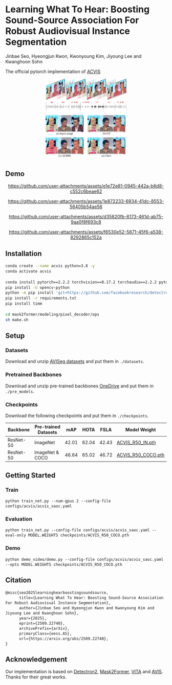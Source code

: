 # Learning What To Hear: Boosting Sound-Source Association For Robust Audiovisual Instance Segmentation

Jinbae Seo, Hyeongjun Kwon, Kwonyoung Kim, Jiyoung Lee and Kwanghoon Sohn

The official pytorch implementation of [ACVIS](https://arxiv.org/abs/2509.22740)

<div align='center'>
<img src="./assets/fig1.png" class="interpolation-image" alt="radar." height="50%" width="50%" />
</div>

## Demo
<div align="center">

https://github.com/user-attachments/assets/e1e72e81-0945-442a-b6d8-c552c6beae62

https://github.com/user-attachments/assets/1e872233-6934-41dc-8553-56405b54ae56

https://github.com/user-attachments/assets/d35820fb-6173-461d-ab75-9aa0f8f693c8

https://github.com/user-attachments/assets/f6530e52-5871-45f6-a538-8292865c152a

</div>

## Installation

```bash
conda create --name acvis python=3.8 -y
conda activate acvis

conda install pytorch==2.2.2 torchvision==0.17.2 torchaudio==2.2.2 pytorch-cuda=12.1 -c pytorch -c nvidia -y
pip install -U opencv-python
python -m pip install 'git+https://github.com/facebookresearch/detectron2.git'
pip install -r requirements.txt
pip install timm

cd mask2former/modeling/pixel_decoder/ops
sh make.sh
```

## Setup

### Datasets

Download and unzip [AVISeg datasets](https://ruohaoguo.github.io/avis/) and put them in `./datasets`.

### Pretrained Backbones

Download and unzip pre-trained backbones [OneDrive](https://1drv.ms/u/c/3c9af704fb61931d/ETDDliQ8zZFGmYxlLVPyi3sBis_fdjX0w8mJhyQnYVSdXA?e=Wt7pUb) and put them in `./pre_models`.

### Checkpoints

Download the following checkpoints and put them in `./checkpoints`.

| Backbone | Pre-trained Datasets | mAP | HOTA | FSLA | Model Weight |
| --- | --- | --- | --- | --- | --- |
| ResNet-50 | ImageNet | 42.01 | 62.04 | 42.43 | [ACVIS_R50_IN.pth](https://drive.google.com/file/d/1CpnXnMAFuoiQe1C-xWz4BHFXsuL3nFrh/view?usp=sharing) |
| ResNet-50 | ImageNet & COCO | 46.64 | 65.02 | 46.72 | [ACVIS_R50_COCO.pth](https://drive.google.com/file/d/1TXZg2nDtRyhAJijnG8SXv4aqyNlcl_nc/view?usp=sharing) |

## Getting Started

### Train

```
python train_net.py --num-gpus 2 --config-file configs/acvis/acvis_saoc.yaml
```

### Evaluation

```
python train_net.py --config-file configs/acvis/acvis_saoc.yaml --eval-only MODEL.WEIGHTS checkpoints/ACVIS_R50_COCO.pth
```

### Demo

```
python demo_video/demo.py --config-file configs/acvis/acvis_saoc.yaml --opts MODEL.WEIGHTS checkpoints/ACVIS_R50_COCO.pth
```

## Citation

```
@misc{seo2025learninghearboostingsoundsource,
      title={Learning What To Hear: Boosting Sound-Source Association For Robust Audiovisual Instance Segmentation}, 
      author={Jinbae Seo and Hyeongjun Kwon and Kwonyoung Kim and Jiyoung Lee and Kwanghoon Sohn},
      year={2025},
      eprint={2509.22740},
      archivePrefix={arXiv},
      primaryClass={eess.AS},
      url={https://arxiv.org/abs/2509.22740}, 
}
```

## Acknowledgement

Our implementation is based on [Detectron2](https://github.com/facebookresearch/detectron2), [Mask2Former](https://github.com/facebookresearch/MaskFormer), [VITA](https://github.com/sukjunhwang/VITA) and [AVIS](https://github.com/ruohaoguo/avis). Thanks for their great works.
